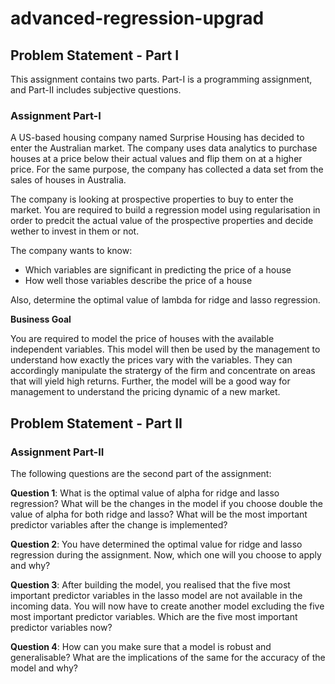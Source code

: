 # advanced-regression-upgrad

## Problem Statement - Part I

This assignment contains two parts. Part-I is a programming assignment, and Part-II includes subjective questions.

### Assignment Part-I

A US-based housing company named Surprise Housing has decided to enter the Australian market. The company uses data analytics to purchase houses at a price below their actual values and flip them on at a higher price. For the same purpose, the company has collected a data set from the sales of houses in Australia.

The company is looking at prospective properties to buy to enter the market. You are required to build a regression model using regularisation in order to predcit the actual value of the prospective properties and decide wether to invest in them or not.

The company wants to know:

  - Which variables are significant in predicting the price of a house
  - How well those variables describe the price of a house

Also, determine the optimal value of lambda for ridge and lasso regression.

__Business Goal__

You are required to model the price of houses with the available independent variables. This model will then be used by the management to understand how exactly the prices vary with the variables. They can accordingly manipulate the stratergy of the firm and concentrate on areas that will yield high returns. Further, the model will be a good way for management to understand the pricing dynamic of a new market.

## Problem Statement - Part II

### Assignment Part-II

The following questions are the second part of the assignment:

__Question 1__:
What is the optimal value of alpha for ridge and lasso regression? What will be the changes in the model if you choose double the value of alpha for both ridge and lasso? What will be the most important predictor variables after the change is implemented?

__Question 2__:
You have determined the optimal value for ridge and lasso regression during the assignment. Now, which one will you choose to apply and why?

__Question 3__:
After building the model, you realised that the five most important predictor variables in the lasso model are not available in the incoming data. You will now have to create another model excluding the five most important predictor variables. Which are the five most important predictor variables now?

__Question 4__:
How can you make sure that a model is robust and generalisable? What are the implications of the same for the accuracy of the model and why?
